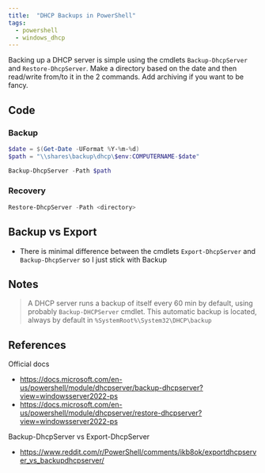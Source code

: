 ```yaml
---
title:  "DHCP Backups in PowerShell"
tags: 
  - powershell
  - windows_dhcp
---
```

Backing up a DHCP server is simple using the cmdlets `Backup-DhcpServer` and `Restore-DhcpServer`. Make a directory based on the date and then read/write from/to it in the 2 commands. Add archiving if you want to be fancy.

## Code
### Backup
```powershell
$date = $(Get-Date -UFormat %Y-%m-%d)
$path = "\\shares\backup\dhcp\$env:COMPUTERNAME-$date"

Backup-DhcpServer -Path $path
```

### Recovery
```powershell
Restore-DhcpServer -Path <directory>
```

## Backup vs Export
* There is minimal difference between the cmdlets `Export-DhcpServer` and `Backup-DhcpServer` so I just stick with Backup

## Notes
> A DHCP server runs a backup of itself every 60 min by default, using probably `Backup-DHCPServer` cmdlet. This automatic backup is located, always by default in `%SystemRoot%\System32\DHCP\backup`

## References
Official docs
* https://docs.microsoft.com/en-us/powershell/module/dhcpserver/backup-dhcpserver?view=windowsserver2022-ps
* https://docs.microsoft.com/en-us/powershell/module/dhcpserver/restore-dhcpserver?view=windowsserver2022-ps

Backup-DhcpServer vs Export-DhcpServer
* https://www.reddit.com/r/PowerShell/comments/ikb8ok/exportdhcpserver_vs_backupdhcpserver/